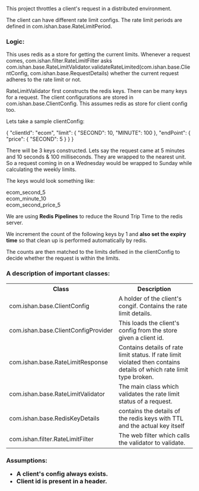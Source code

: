 This project throttles a client's request in a distributed environment.

The client can have different rate limit configs. The rate limit periods are defined in com.ishan.base.RateLimitPeriod.

<h3>Logic:</h3>

This uses redis as a store for getting the current limits. Whenever a request comes, com.ishan.filter.RateLimitFilter asks com.ishan.base.RateLimitValidator.validateRateLimited(com.ishan.base.ClientConfig, com.ishan.base.RequestDetails) whether the current request adheres to the rate limit or not.

RateLimitValidator first constructs the redis keys. There can be many keys for a request. The client configurations are stored in com.ishan.base.ClientConfig. This assumes redis as store for client config too.

Lets take a sample clientConfig:

{
  "clientId": "ecom",
  "limit": {
    "SECOND": 10,
    "MINUTE": 100
  },
  "endPoint": {
    "price": {
      "SECOND": 5
    }
  }
}

There will be 3 keys constructed. Lets say the request came at 5 minutes and 10 seconds & 100 milliseconds. They are wrapped to the nearest unit. So a request coming in on a Wednesday would be wrapped to Sunday while calculating the weekly limits.

The keys would look something like:

ecom_second_5 <br>
ecom_minute_10 <br>
ecom_second_price_5

We are using <b>Redis Pipelines</b> to reduce the Round Trip Time to the redis server.

We increment the count of the following keys by 1 and <b>also set the expiry time</b> so that clean up is performed automatically by redis. 

The counts are then matched to the limits defined in the clientConfig to decide whether the request is within the limits.

<h3>A description of important classes:</h3>

<table>
    <tr>
        <th>Class</th>
        <th>Description</th>
    </tr>
    <tr>
        <td>com.ishan.base.ClientConfig</td>
        <td>A holder of the client's congif. Contains the rate limit details.</td>
    </tr>
    <tr>
        <td>com.ishan.base.ClientConfigProvider</td>
        <td>This loads the client's config from the store given a client id.</td>
    </tr>
    <tr>
        <td>com.ishan.base.RateLimitResponse</td>
        <td>Contains details of rate limit status. If rate limit violated then contains details of which rate limit type broken.</td>
    </tr>
    <tr>
        <td>com.ishan.base.RateLimitValidator</td>
        <td>The main class which validates the rate limit status of a request.</td>
    </tr>
    <tr>
        <td>com.ishan.base.RedisKeyDetails</td>
        <td>contains the details of the redis keys with TTL and the actual key itself</td>
    </tr>
    <tr>
        <td>com.ishan.filter.RateLimitFilter</td>
        <td>The web filter which calls the validator to validate.</td>
    </tr>
</table>

<h3>Assumptions:
<ul>
<li>A client's config always exists.</li>
<li>Client id is present in a header.</li>
</ul>